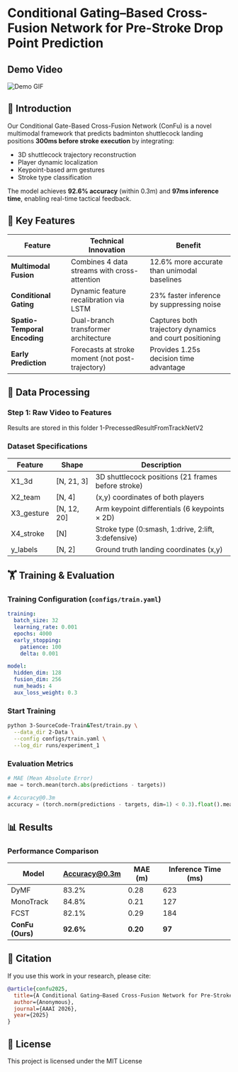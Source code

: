 # Conditional Gating–Based Cross-Fusion Network for Pre-Stroke Drop Point Prediction 

## Demo Video
![Demo GIF](./TrackNetV2_together3-3-good3.gif)


## 🌟 Introduction
Our Conditional Gate-Based Cross-Fusion Network (ConFu) is a novel multimodal framework that predicts badminton shuttlecock landing positions **300ms before stroke execution** by integrating:
- 3D shuttlecock trajectory reconstruction
- Player dynamic localization 
- Keypoint-based arm gestures
- Stroke type classification

The model achieves **92.6% accuracy** (within 0.3m) and **97ms inference time**, enabling real-time tactical feedback.

## 🚀 Key Features
| Feature | Technical Innovation | Benefit |
|---------|----------------------|---------|
| **Multimodal Fusion** | Combines 4 data streams with cross-attention | 12.6% more accurate than unimodal baselines |
| **Conditional Gating** | Dynamic feature recalibration via LSTM | 23% faster inference by suppressing noise |
| **Spatio-Temporal Encoding** | Dual-branch transformer architecture | Captures both trajectory dynamics and court positioning |
| **Early Prediction** | Forecasts at stroke moment (not post-trajectory) | Provides 1.25s decision time advantage |

## 🔧 Data Processing

### Step 1: Raw Video to Features
Results are stored in this folder 1-PrecessedResultFromTrackNetV2

### Dataset Specifications
| Feature | Shape | Description |
|---------|-------|-------------|
| X1_3d | [N, 21, 3] | 3D shuttlecock positions (21 frames before stroke) |
| X2_team | [N, 4] | (x,y) coordinates of both players |
| X3_gesture | [N, 12, 20] | Arm keypoint differentials (6 keypoints × 2D) |
| X4_stroke | [N] | Stroke type (0:smash, 1:drive, 2:lift, 3:defensive) |
| y_labels | [N, 2] | Ground truth landing coordinates (x,y) |

## 🏋️ Training & Evaluation

### Training Configuration (`configs/train.yaml`)
```yaml
training:
  batch_size: 32
  learning_rate: 0.001
  epochs: 4000
  early_stopping:
    patience: 100
    delta: 0.001

model:
  hidden_dim: 128
  fusion_dim: 256
  num_heads: 4
  aux_loss_weight: 0.3
```

### Start Training
```bash
python 3-SourceCode-Train&Test/train.py \
  --data_dir 2-Data \
  --config configs/train.yaml \
  --log_dir runs/experiment_1
```

### Evaluation Metrics
```python
# MAE (Mean Absolute Error)
mae = torch.mean(torch.abs(predictions - targets))

# Accuracy@0.3m
accuracy = (torch.norm(predictions - targets, dim=1) < 0.3).float().mean()
```

## 📊 Results

### Performance Comparison
| Model | Accuracy@0.3m | MAE (m) | Inference Time (ms) |
|-------|--------------|---------|---------------------|
| DyMF | 83.2% | 0.28 | 623 |
| MonoTrack | 84.8% | 0.21 | 127 |
| FCST | 82.1% | 0.29 | 184 |
| **ConFu (Ours)** | **92.6%** | **0.20** | **97** |

## 📜 Citation
If you use this work in your research, please cite:
```bibtex
@article{confu2025,
  title={A Conditional Gating–Based Cross-Fusion Network for Pre-Stroke Drop Point Prediction in Badminton},
  author={Anonymous},
  journal={AAAI 2026},
  year={2025}
}
```

## 📄 License
This project is licensed under the MIT License 
```


